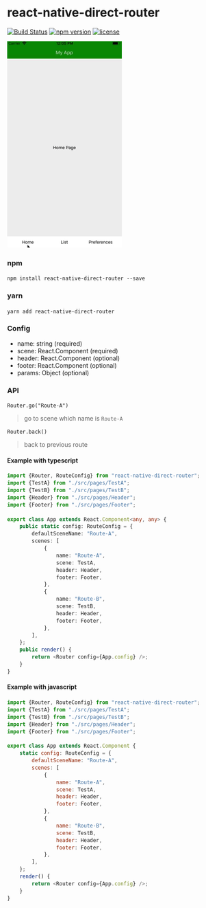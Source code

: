 # react-native-direct-router

[![Build Status](https://travis-ci.org/echoulen/react-native-direct-router.svg?branch=master)](https://travis-ci.org/echoulen/react-native-direct-router)
[![npm version](https://badge.fury.io/js/react-native-direct-router.svg)](https://badge.fury.io/js/react-native-direct-router)
[![license](https://img.shields.io/github/license/echoulen/react-native-direct-router.svg)](https://opensource.org/licenses/MIT)

![](./react-native-direct-router.gif)

### npm
`npm install react-native-direct-router --save`

### yarn
`yarn add react-native-direct-router`

### Config
- name: string (required)
- scene: React.Component (required)
- header: React.Component (optional)
- footer: React.Component (optional)
- params: Object (optional)

### API
```
Router.go("Route-A")
```
> go to scene which name is `Route-A`


```
Router.back()
```
> back to previous route

#### Example with typescript
```typescript
import {Router, RouteConfig} from "react-native-direct-router";
import {TestA} from "./src/pages/TestA";
import {TestB} from "./src/pages/TestB";
import {Header} from "./src/pages/Header";
import {Footer} from "./src/pages/Footer";

export class App extends React.Component<any, any> {
    public static config: RouteConfig = {
        defaultSceneName: "Route-A",
        scenes: [
            {
                name: "Route-A",
                scene: TestA,
                header: Header,
                footer: Footer,
            },
            {
                name: "Route-B",
                scene: TestB,
                header: Header,
                footer: Footer,
            },
        ],
    };
    public render() {
        return <Router config={App.config} />;
    }
}
```

#### Example with javascript
```javascript
import {Router, RouteConfig} from "react-native-direct-router";
import {TestA} from "./src/pages/TestA";
import {TestB} from "./src/pages/TestB";
import {Header} from "./src/pages/Header";
import {Footer} from "./src/pages/Footer";

export class App extends React.Component {
    static config: RouteConfig = {
        defaultSceneName: "Route-A",
        scenes: [
            {
                name: "Route-A",
                scene: TestA,
                header: Header,
                footer: Footer,
            },
            {
                name: "Route-B",
                scene: TestB,
                header: Header,
                footer: Footer,
            },
        ],
    };
    render() {
        return <Router config={App.config} />;
    }
}
```
